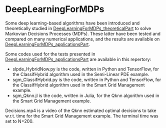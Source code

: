 # DeepLearningForMDPs
Some deep learning-based algorithms have been introduced and theoretically studied in [DeepLearningForMDPs_theoreticalPart](https://arxiv.org/abs/1812.04300) to solve Markovian Decisions Processes (MDPs). These latter have been tested and compared on many numerical applications, and the results are available on [DeepLearningForMDPs_applicationsPart](https://arxiv.org/abs/1812.05916).

Some codes used for the tests presented in [DeepLearningForMDPs_applicationsPart](https://arxiv.org/abs/1812.05916) are available in this repertory: 
* slpde_HybridNow.py is the code, written in Python and TensorFlow, for the ClassifHybrid algorithm used in the Semi-Linear PDE example.
* sgm_ClassifHybrid.py is the code, written in Python and TensorFlow, for the ClassifHybrid algorithm used in the Smart Grid Management example.
* sgm_Qknn.jl is the code, written in Julia, for the Qknn algorithm used in the Smart Grid Management example.


Decisions.mp4 is a video of the Qknn estimated optimal decisions to take w.r.t. time for the Smart Grid Management example. The terminal time was set to N=200.
